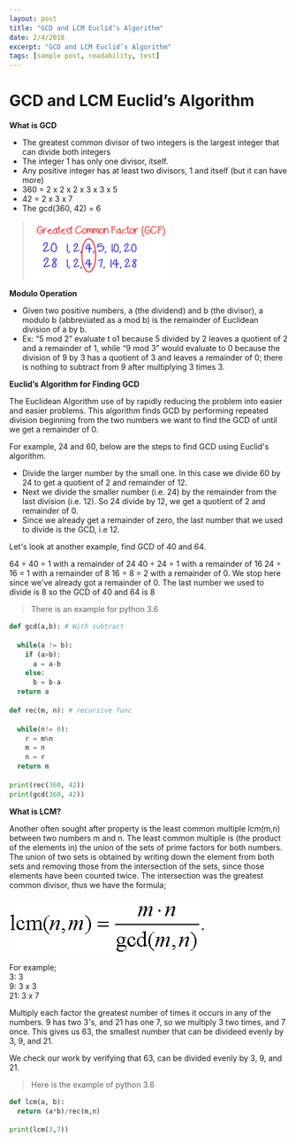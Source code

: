 ```yaml
---
layout: post
title: "GCD and LCM Euclid’s Algorithm"
date: 2/4/2018
excerpt: "GCD and LCM Euclid’s Algorithm"
tags: [sample post, readability, test]
---
```

**GCD and LCM Euclid’s Algorithm**
===

**What is GCD** 

+	The greatest common divisor of two integers is the largest integer that can divide both integers
+	The integer 1 has only one divisor, itself. 
+	Any positive integer has at least two divisors, 1 and itself (but it can have more)
+	360 = 2 x 2 x 2 x 3 x 3 x 5
+	42 = 2 x 3 x 7
+	The gcd(360, 42) =  6

>![gcd-lcm](../assets/img/gcd-lcm.png)

**Modulo Operation** 

+	Given two positive numbers, a (the dividend) and b (the divisor), a modulo b (abbreviated as a mod b) is the remainder of Euclidean division of a by b.
+	Ex: “5 mod 2” evaluate t o1 because 5 divided by 2 leaves a quotient of 2 and a remainder of 1, while “9 mod 3” would evaluate to 0 because the division of 9 by 3 has a quotient of 3 and leaves a remainder of 0; there is nothing to subtract from 9 after multiplying 3 times 3.

**Euclid’s Algorithm for Finding GCD**

The Euclidean Algorithm use of by rapidly reducing the problem into easier and easier problems. This algorithm finds GCD by performing repeated division beginning from the two numbers we want to find the GCD of until we get a remainder of 0. 

For example, 24 and 60, below are the steps to find GCD using Euclid's algorithm.

+ Divide the larger number by the small one. In this case we divide 60 by 24 to get a quotient of 2 and remainder of 12.
+ Next we divide the smaller number (i.e. 24) by the remainder from the last division (i.e. 12). So 24 divide by 12, we get a quotient of 2 and remainder of 0.
+ Since we already get a remainder of zero, the last number that we used to divide is the GCD, i.e 12.

Let's look at another example, find GCD of 40 and 64.

64 ÷ 40 = 1 with a remainder of 24
40 ÷ 24 = 1 with a remainder of 16
24 ÷ 16 = 1 with a remainder of 8
16 ÷ 8 = 2 with a remainder of 0.
We stop here since we've already got a remainder of 0. The last number we used to divide is 8 so the GCD of 40 and 64 is 8

> There is an example for python 3.6 

```python
def gcd(a,b): # With subtract 
  
  while(a != b):
    if (a>b):
      a = a-b
    else:
      b = b-a
  return a
  
def rec(m, n): # recursive func
  
  while(n!= 0):
    r = m%n
    m = n
    n = r
  return m

print(rec(360, 42))
print(gcd(360, 42))
```
**What is LCM?**

Another often sought after property is the least common multiple lcm(m,n) between two numbers m and n. The least common multiple is (the product of the elements in) the union of the sets of prime factors for both numbers. The union of two sets is obtained by writing down the element from both sets and removing those from the intersection of the sets, since those elements have been counted twice. The intersection was the greatest common divisor, thus we have the formula;

 ![lcm_](../assets/img/lcm_.gif)
 
For example;
<br /> 3: 3
<br /> 9: 3 x 3
<br /> 21: 3 x 7

Multiply each factor the greatest number of times it occurs in any of the numbers. 9 has two 3's, and 21 has one 7, so we multiply 3 two times, and 7 once. This gives us 63, the smallest number that can be divideed evenly by 3, 9, and 21.

We check our work by verifying that 63, can be divided evenly by 3, 9, and 21.

> Here is the example of python 3.6

```python
def lcm(a, b):  
  return (a*b)/rec(m,n)
  
print(lcm(3,7))
```



